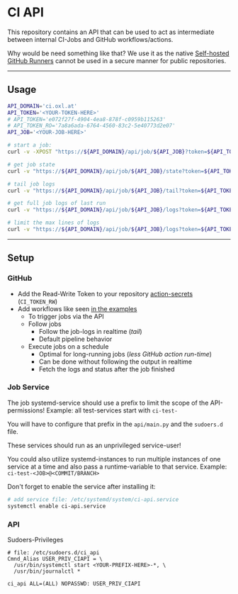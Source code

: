 # CI API

This repository contains an API that can be used to act as intermediate between internal CI-Jobs and GitHub workflows/actions.

Why would be need something like that? We use it as the native [Self-hosted GitHub Runners](https://docs.github.com/en/actions/hosting-your-own-runners/managing-self-hosted-runners/about-self-hosted-runners#self-hosted-runner-security) cannot be used in a secure manner for public repositories.

----

## Usage

```bash
API_DOMAIN='ci.oxl.at'
API_TOKEN='<YOUR-TOKEN-HERE>'
# API_TOKEN='e072f27f-4904-4ea8-878f-c0959b115263'
# API_TOKEN_RO='7a8a6ada-6764-4560-83c2-5e40773d2e07'
API_JOB='<YOUR-JOB-HERE>'

# start a job:
curl -v -XPOST "https://${API_DOMAIN}/api/job/${API_JOB}?token=${API_TOKEN}"

# get job state
curl -v "https://${API_DOMAIN}/api/job/${API_JOB}/state?token=${API_TOKEN}"

# tail job logs
curl -v "https://${API_DOMAIN}/api/job/${API_JOB}/tail?token=${API_TOKEN}"

# get full job logs of last run
curl -v "https://${API_DOMAIN}/api/job/${API_JOB}/logs?token=${API_TOKEN}"

# limit the max lines of logs
curl -v "https://${API_DOMAIN}/api/job/${API_JOB}/logs?token=${API_TOKEN}&lines=50"
```

----

## Setup

### GitHub

* Add the Read-Write Token to your repository [action-secrets](https://docs.github.com/en/actions/security-for-github-actions/security-guides/using-secrets-in-github-actions) (`CI_TOKEN_RW`)
* Add workflows like seen [in the examples](https://github.com/O-X-L/github-self-hosted-jobs-systemd/tree/main/workflows)
  * To trigger jobs via the API
  * Follow jobs
    * Follow the job-logs in realtime (*tail*)
    * Default pipeline behavior
  * Execute jobs on a schedule
    * Optimal for long-running jobs (*less GitHub action run-time*)
    * Can be done without following the output in realtime
    * Fetch the logs and status after the job finished

### Job Service

The job systemd-service should use a prefix to limit the scope of the API-permissions! Example: all test-services start with `ci-test-`

You will have to configure that prefix in the `api/main.py` and the `sudoers.d` file.

These services should run as an unprivileged service-user!

You could also utilize systemd-instances to run multiple instances of one service at a time and also pass a runtime-variable to that service. Example: `ci-test-<JOB>@<COMMIT/BRANCH>`

Don't forget to enable the service after installing it:

```bash
# add service file: /etc/systemd/system/ci-api.service
systemctl enable ci-api.service
```

### API

Sudoers-Privileges

```
# file: /etc/sudoers.d/ci_api
Cmnd_Alias USER_PRIV_CIAPI = \
  /usr/bin/systemctl start <YOUR-PREFIX-HERE>-*, \
  /usr/bin/journalctl *

ci_api ALL=(ALL) NOPASSWD: USER_PRIV_CIAPI
```
